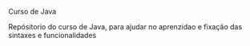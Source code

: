 Curso de Java

Repósitorio do curso de Java, para ajudar no aprenzidao e fixação das sintaxes e funcionalidades
